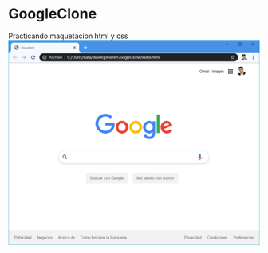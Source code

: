# GoogleClone
Practicando maquetacion html y css
![](https://raw.githubusercontent.com/RafaelLozano/GoogleClone/master/GoogleClone.png)
